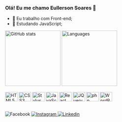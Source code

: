 ### Olá! Eu me chamo Eullerson Soares 👋

- 🔭 Eu trabalho com Front-end;
- 🌱 Estudando JavaScript;

<div>
   <img height="180" src="https://github-readme-stats.vercel.app/api?username=eullersonsoares&theme=github_dark&show_icons=true" alt="GitHub stats">
   <img height="180" src="https://github-readme-stats.vercel.app/api/top-langs/?username=eullersonsoares&layout=compact&theme=github_dark" alt="Languages">
</div>

<div style="display:inline_block;">
  <br>
  <img src="https://cdn.jsdelivr.net/gh/devicons/devicon/icons/html5/html5-plain.svg" alt="HTML5" height="30" width="40">
  <img src="https://cdn.jsdelivr.net/gh/devicons/devicon/icons/css3/css3-original.svg" alt="CSS3" height="30" width="40">
  <img src="https://cdn.jsdelivr.net/gh/devicons/devicon/icons/stylus/stylus-original.svg" alt="Stylus" height="30" width="40">
  <img src="https://cdn.jsdelivr.net/gh/devicons/devicon/icons/javascript/javascript-original.svg" alt="JavaScript" height="30" width="40">
  <img src="https://cdn.jsdelivr.net/gh/devicons/devicon/icons/react/react-original.svg" alt="React JS" height="30" width="40">
  <img src="https://cdn.jsdelivr.net/gh/devicons/devicon/icons/jquery/jquery-original.svg" alt="JQuery" height="30" width="40">
  <img src="https://cdn.jsdelivr.net/gh/devicons/devicon/icons/php/php-original.svg" alt="php" height="30" width="40">
  <img src="https://cdn.jsdelivr.net/gh/devicons/devicon/icons/wordpress/wordpress-original.svg" alt="WordPress" height="30" width="40">
</div>

##

<div style="display:inline_block;>
  <a href="https://www.facebook.com/Eullerson-Leal-Sites-103070418526100" target="_blank">
    <img src="https://img.shields.io/badge/Facebook-1877F2?style=for-the-badge&logo=facebook&logoColor=white" alt="Facebook">
  </a>
  <a href="https://www.instagram.com/eullersonsoares/" target="_blank">
    <img src="https://img.shields.io/badge/Instagram-E4405F?style=for-the-badge&logo=instagram&logoColor=white" alt="Instagram">
  </a>
  <a href="https://www.linkedin.com/in/eullersonleal/" target="_blank">
    <img src="https://img.shields.io/badge/LinkedIn-0077B5?style=for-the-badge&logo=linkedin&logoColor=white" alt="Linkedin">
  </a>
</div>
